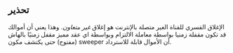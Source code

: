 ## تحذير

الإغلاق القسري للقناة الغير متصلة بالإنترنت هو إغلاق _غير متعاون_. وهذا يعني أن أموالك قد تكون مقفلة زمنيا بواسطة معاملة الالتزام وبواسطة اي عقد مميز مقفل زمنيًا بالهاش (مفتوح) حتى يكتشف مكون sweeper أن الأموال قابلة للاسترداد.
